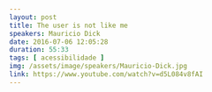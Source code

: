 ```yaml
---
layout: post
title: The user is not like me
speakers: Mauricio Dick
date: 2016-07-06 12:05:28
duration: 55:33
tags: [ acessibilidade ]
img: /assets/image/speakers/Mauricio-Dick.jpg
link: https://www.youtube.com/watch?v=d5L084v8fAI
---
```

